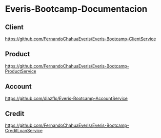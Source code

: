 # Everis-Bootcamp-Documentacion
## Client
https://github.com/FernandoChahuaEveris/Everis-Bootcamp-ClientService
## Product
https://github.com/FernandoChahuaEveris/Everis-Bootcamp-ProductService
## Account
https://github.com/diazflo/Everis-Bootcamp-AccountService
## Credit
https://github.com/FernandoChahuaEveris/Everis-Bootcamp-CreditLoanService
